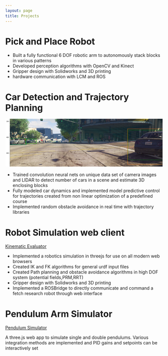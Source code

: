 ```yaml
---
layout: page
title: Projects
---
```


# Pick and Place Robot                                                   
-	Built a fully functional 6 DOF robotic arm to autonomously stack blocks in various patterns
-	Developed perception algorithms with OpenCV and Kinect
-	Gripper design with Solidworks and 3D printing
-	hardware communication with LCM and ROS
# Car Detection and Trajectory Planning                                                   


![alt text](/assets/img/bounding_box.png "Car Bounding Boxes")
-	Trained convolution neural nets on unique data set of camera images and LIDAR  to detect number of cars in a scene and estimate 3D enclosing blocks 
-	Fully modeled car dynamics and implemented model predictive control  for trajectories created from non linear optimization of a predefined course
-	Implemented random obstacle avoidance in real time with trajectory libraries
# Robot Simulation web client                                                   
[Kinematic Evaluator](/kinematic_evaluator)
-	Implemented a robotics simulation in threejs for use on all modern web browsers  
-	Created  IK and FK algorithms for general urdf input files
-	Created Path planning and obstacle avoidance algorithms in high DOF system (potential fields,PRM,RRT)
-	Gripper design with Solidworks and 3D printing
-	Implemented a ROSBridge to directly communicate and command a fetch research robot through web interface
# Pendulum Arm Simulator
[Pendulum Simulator](/pendulum_simulator)

A three.js web app to simulate single and double pendulums. Various integration methods are implemented and PID gains and setpoints can be interactively set
